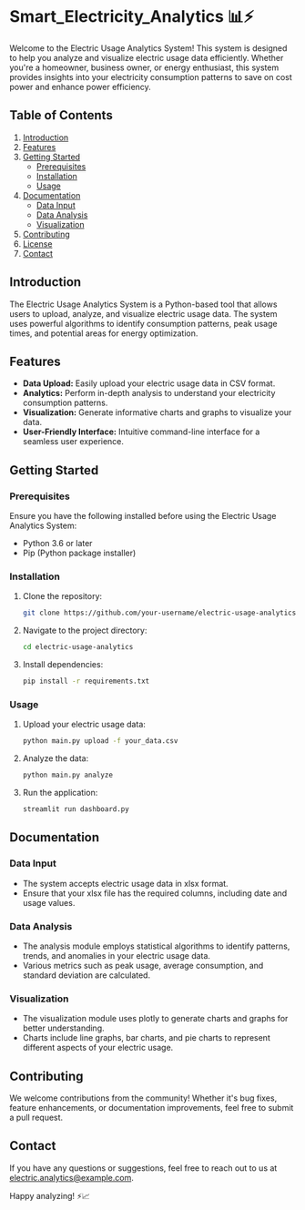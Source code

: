 ﻿# Smart_Electricity_Analytics 📊⚡️
Welcome to the Electric Usage Analytics System! This system is designed to help you analyze and visualize electric usage data efficiently. Whether you're a homeowner, business owner, or energy enthusiast, this system provides insights into your electricity consumption patterns to save on cost power and enhance power efficiency.

## Table of Contents

1. [Introduction](#introduction)
2. [Features](#features)
3. [Getting Started](#getting-started)
   - [Prerequisites](#prerequisites)
   - [Installation](#installation)
   - [Usage](#usage)
4. [Documentation](#documentation)
   - [Data Input](#data-input)
   - [Data Analysis](#data-analysis)
   - [Visualization](#visualization)
5. [Contributing](#contributing)
6. [License](#license)
7. [Contact](#contact)

## Introduction

The Electric Usage Analytics System is a Python-based tool that allows users to upload, analyze, and visualize electric usage data. The system uses powerful algorithms to identify consumption patterns, peak usage times, and potential areas for energy optimization.

## Features

- **Data Upload:** Easily upload your electric usage data in CSV format.
- **Analytics:** Perform in-depth analysis to understand your electricity consumption patterns.
- **Visualization:** Generate informative charts and graphs to visualize your data.
- **User-Friendly Interface:** Intuitive command-line interface for a seamless user experience.

## Getting Started

### Prerequisites

Ensure you have the following installed before using the Electric Usage Analytics System:

- Python 3.6 or later
- Pip (Python package installer)

### Installation

1. Clone the repository:

   ```bash
   git clone https://github.com/your-username/electric-usage-analytics.git
   ```

2. Navigate to the project directory:

   ```bash
   cd electric-usage-analytics
   ```

3. Install dependencies:

   ```bash
   pip install -r requirements.txt
   ```

### Usage

1. Upload your electric usage data:

   ```bash
   python main.py upload -f your_data.csv
   ```

2. Analyze the data:

   ```bash
   python main.py analyze
   ```

3. Run the application:

   ```bash
   streamlit run dashboard.py
   ```

## Documentation

### Data Input

- The system accepts electric usage data in xlsx format.
- Ensure that your xlsx file has the required columns, including date and usage values.

### Data Analysis

- The analysis module employs statistical algorithms to identify patterns, trends, and anomalies in your electric usage data.
- Various metrics such as peak usage, average consumption, and standard deviation are calculated.

### Visualization

- The visualization module uses plotly to generate charts and graphs for better understanding.
- Charts include line graphs, bar charts, and pie charts to represent different aspects of your electric usage.

## Contributing

We welcome contributions from the community! Whether it's bug fixes, feature enhancements, or documentation improvements, feel free to submit a pull request.

## Contact

If you have any questions or suggestions, feel free to reach out to us at electric.analytics@example.com.

Happy analyzing! ⚡️📈

